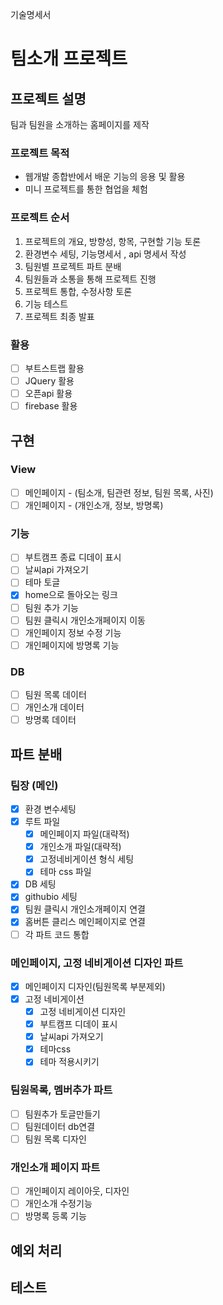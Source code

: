 기술명세서

# 팀소개 프로젝트

## 프로젝트 설명

팀과 팀원을 소개하는 홈페이지를 제작

### 프로젝트 목적

- 웹개발 종합반에서 배운 기능의 응용 및 활용
- 미니 프로젝트를 통한 협업을 체험

### 프로젝트 순서

1. 프로젝트의 개요, 방향성, 항목, 구현할 기능 토론
2. 환경변수 세팅, 기능명세서 , api 명세서 작성
3. 팀원별 프로젝트 파트 분배
4. 팀원들과 소통을 통해 프로젝트 진행
5. 프로젝트 통합, 수정사항 토론
6. 기능 테스트
7. 프로젝트 최종 발표

### 활용

- [ ] 부트스트랩 활용
- [ ] JQuery 활용
- [ ] 오픈api 활용
- [ ] firebase 활용

## 구현

### View

- [ ] 메인페이지 - (팀소개, 팀관련 정보, 팀원 목록, 사진)
- [ ] 개인페이지 - (개인소개, 정보, 방명록)

### 기능

- [ ] 부트캠프 종료 디데이 표시
- [ ] 날씨api 가져오기
- [ ] 테마 토글
- [x] home으로 돌아오는 링크
- [ ] 팀원 추가 기능
- [ ] 팀원 클릭시 개인소개페이지 이동
- [ ] 개인페이지 정보 수정 기능
- [ ] 개인페이지에 방명록 기능

### DB

- [ ] 팀원 목록 데이터
- [ ] 개인소개 데이터
- [ ] 방명록 데이터

## 파트 분배

### 팀장 (메인)

- [x] 환경 변수세팅
- [x] 루트 파일
  - [x] 메인페이지 파일(대략적)
  - [x] 개인소개 파일(대략적)
  - [x] 고정네비게이션 형식 세팅
  - [x] 테마 css 파일
- [x] DB 세팅
- [x] githubio 세팅
- [x] 팀원 클릭시 개인소개페이지 연결
- [x] 홈버튼 클리스 메인페이지로 연결
- [ ] 각 파트 코드 통합

### 메인페이지, 고정 네비게이션 디자인 파트

- [x] 메인페이지 디자인(팀원목록 부분제외)
- [x] 고정 네비게이션
  - [x] 고정 네비게이션 디자인
  - [x] 부트캠프 디데이 표시
  - [x] 날씨api 가져오기
  - [x] 테마css
  - [x] 테마 적용시키기

### 팀원목록, 멤버추가 파트

- [ ] 팀원추가 토글만들기
- [ ] 팀원데이터 db연결
- [ ] 팀원 목록 디자인

### 개인소개 페이지 파트

- [ ] 개인페이지 레이아웃, 디자인
- [ ] 개인소개 수정기능
- [ ] 방명록 등록 기능

## 예외 처리

## 테스트
